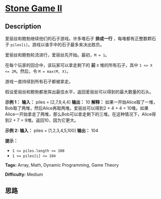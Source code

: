 # [Stone Game II][title]

## Description

爱丽丝和鲍勃继续他们的石子游戏。许多堆石子  **排成一行** ，每堆都有正整数颗石子 `piles[i]`。游戏以谁手中的石子最多来决出胜负。

爱丽丝和鲍勃轮流进行，爱丽丝先开始。最初，`M = 1`。

在每个玩家的回合中，该玩家可以拿走剩下的  **前**  `X` 堆的所有石子，其中 `1 <= X <= 2M`。然后，令 `M = max(M,
X)`。

游戏一直持续到所有石子都被拿走。

假设爱丽丝和鲍勃都发挥出最佳水平，返回爱丽丝可以得到的最大数量的石头。



**示例 1：**
            **输入：** piles = [2,7,9,4,4]    **输出：** 10    **解释：** 如果一开始Alice取了一堆，Bob取了两堆，然后Alice再取两堆。爱丽丝可以得到2 + 4 + 4 = 10堆。如果Alice一开始拿走了两堆，那么Bob可以拿走剩下的三堆。在这种情况下，Alice得到2 + 7 = 9堆。返回10，因为它更大。    

**示例 2:**
            **输入：** piles = [1,2,3,4,5,100]    **输出：** 104    



**提示：**

  * `1 <= piles.length <= 100`
  * `1 <= piles[i] <= 104`


**Tags:** Array, Math, Dynamic Programming, Game Theory

**Difficulty:** Medium

## 思路

[title]: https://leetcode-cn.com/problems/stone-game-ii
